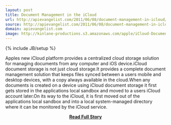 ```yaml
---
layout: post
title: Document Management in the iCloud
url: http://apievangelist.com/2011/06/08/document-management-in-icloud/
source: http://apievangelist.com/2011/06/08/document-management-in-icloud/
domain: apievangelist.com
image: http://kinlane-productions.s3.amazonaws.com/apple/iCloud-Document-Storage.png
---
```

{% include JB/setup %}<p>Apples new iCloud platform provides a centralized cloud storage solution for managing documents from any computer and iOS device.iCloud document storage is not just cloud storage.It provides a complete document management solution that keeps files synced between a users mobile and desktop devices, with a copy always available in the cloud.When any documents is created on a device using iCloud document storage it first gets stored in the applications local sandbox and moved to a users iCloud account later.On its way to the iCloud, it is first moved out of the applications local sandbox and into a local system-managed directory where it can be monitored by the iCloud service.</p>
<center><p><a href="http://apievangelist.com/2011/06/08/document-management-in-icloud/" style='padding:25px; font-sze:18px; font-weight: bold;'>Read Full Story</a></p></center>
